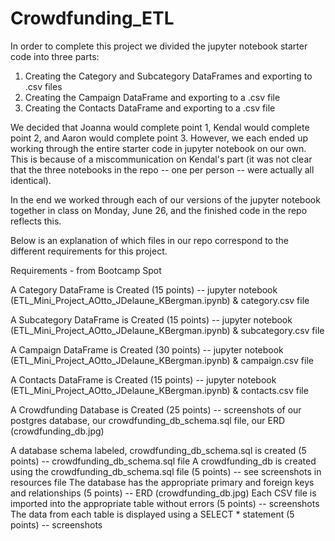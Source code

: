 # Crowdfunding_ETL

In order to complete this project we divided the jupyter notebook starter code into three parts:

1. Creating the Category and Subcategory DataFrames and exporting to .csv files
2. Creating the Campaign DataFrame and exporting to a .csv file
3. Creating the Contacts DataFrame and exporting to a .csv file

We decided that Joanna would complete point 1, Kendal would complete point 2, and Aaron would complete point 3. However, we each ended up working through the entire starter code in jupyter notebook on our own. This is because of a miscommunication on Kendal's part (it was not clear that the three notebooks in the repo -- one per person -- were actually all identical). 

In the end we worked through each of our versions of the jupyter notebook together in class on Monday, June 26, and the finished code in the repo reflects this. 

Below is an explanation of which files in our repo correspond to the different requirements for this project. 

Requirements - from Bootcamp Spot

A Category DataFrame is Created (15 points) -- jupyter notebook (ETL_Mini_Project_AOtto_JDelaune_KBergman.ipynb) & category.csv file

A Subcategory DataFrame is Created (15 points) -- jupyter notebook (ETL_Mini_Project_AOtto_JDelaune_KBergman.ipynb) & subcategory.csv file

A Campaign DataFrame is Created (30 points) -- jupyter notebook (ETL_Mini_Project_AOtto_JDelaune_KBergman.ipynb) & campaign.csv file

A Contacts DataFrame is Created (15 points) -- jupyter notebook (ETL_Mini_Project_AOtto_JDelaune_KBergman.ipynb) & contacts.csv file

A Crowdfunding Database is Created (25 points) -- screenshots of our postgres database, our crowdfunding_db_schema.sql file, our ERD (crowdfunding_db.jpg)

A database schema labeled, crowdfunding_db_schema.sql is created (5 points) -- crowdfunding_db_schema.sql file
A crowdfunding_db is created using the crowdfunding_db_schema.sql file (5 points) -- see screenshots in resources file
The database has the appropriate primary and foreign keys and relationships (5 points) -- ERD (crowdfunding_db.jpg)
Each CSV file is imported into the appropriate table without errors (5 points) -- screenshots 
The data from each table is displayed using a SELECT * statement (5 points) -- screenshots

